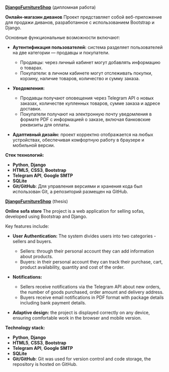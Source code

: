 **[DjangoFurnitureShop](https://github.com/AntiViruS90/DjangoFurnitureShop)** (дипломная работа)

**Онлайн-магазин диванов**
Проект представляет собой веб-приложение для продажи диванов, разработанное с использованием Bootstrap и Django.

Основные функциональные возможности включают:
 
 - **Аутентификация пользователей:** система разделяет пользователей на две категории — продавцы и покупатели.
     - Продавцы: через личный кабинет могут добавлять информацию о товарах.
     - Покупатели: в личном кабинете могут отслеживать покупки, корзину, наличие товаров, количество и сумму заказа.

 - **Уведомления:**
     - Продавцы получают оповещения через Telegram API о новых заказах, количестве купленных товаров, сумме заказа и адресе доставки.
     - Покупатели получают на электронную почту уведомления в формате PDF с информацией о заказе, включая банковские реквизиты для оплаты.

 - **Адаптивный дизайн:** проект корректно отображается на любых устройствах, обеспечивая комфортную работу в браузере и мобильной версии.

**Стек технологий:**
  - **Python**, **Django**
  - **HTML5**, **CSS3**, **Bootstrap**
  - **Telegram API**, **Google SMTP**
  - **SQLite**
  - **Git/GitHub**: Для управления версиями и хранения кода был использован Git, а репозиторий размещен на GitHub.


 **[DjangoFurnitureShop](https://github.com/AntiViruS90/DjangoFurnitureShop)** (thesis)

**Online sofa store**
The project is a web application for selling sofas, developed using Bootstrap and Django.

Key features include:
 
 - **User Authentication:** The system divides users into two categories - sellers and buyers.
     - Sellers: through their personal account they can add information about products.
     - Buyers: in their personal account they can track their purchase, cart, product availability, quantity and cost of the order.

 - **Notifications:**
     - Sellers receive notifications via the Telegram API about new orders, the number of goods purchased, order amount and delivery address.
     - Buyers receive email notifications in PDF format with package details including bank payment details.

 - **Adaptive design:** the project is displayed correctly on any device, ensuring comfortable work in the browser and mobile version.

**Technology stack:**
  - **Python**, **Django**
  - **HTML5**, **CSS3**, **Bootstrap**
  - **Telegram API**, **Google SMTP**
  - **SQLite**
  - **Git/GitHub**: Git was used for version control and code storage, the repository is hosted on GitHub.
